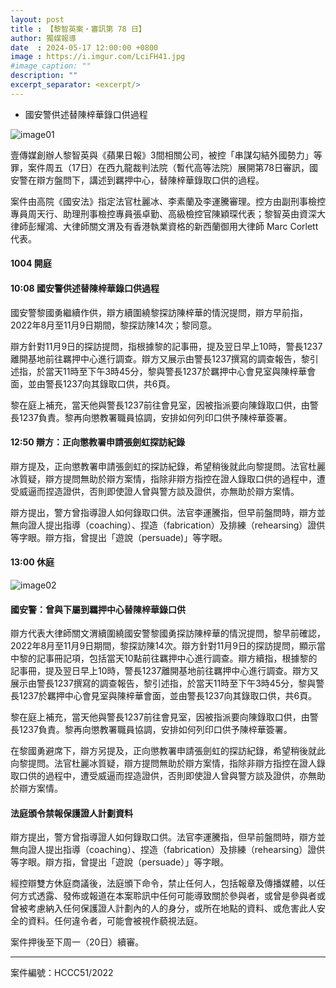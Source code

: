 ```yaml
---
layout: post
title : 【黎智英案・審訊第 78 日】
author: 獨媒報導
date  : 2024-05-17 12:00:00 +0800
image : https://i.imgur.com/LciFH41.jpg
#image_caption: ""
description: ""
excerpt_separator: <excerpt/>
---
```


- 國安警供述替陳梓華錄口供過程

<excerpt/>

![image01](https://i.imgur.com/u2tRgvE.png)

壹傳媒創辦人黎智英與《蘋果日報》3間相關公司，被控「串謀勾結外國勢力」等罪，案件周五（17日）在西九龍裁判法院（暫代高等法院）展開第78日審訊，國安警在辯方盤問下，講述到羈押中心，替陳梓華錄取口供的過程。

案件由高院《國安法》指定法官杜麗冰、李素蘭及李運騰審理。控方由副刑事檢控專員周天行、助理刑事檢控專員張卓勤、高級檢控官陳穎琛代表；黎智英由資深大律師彭耀鴻、大律師關文渭及有香港執業資格的新西蘭御用大律師 Marc Corlett 代表。

#### 1004 開庭

#### 10:08 國安警供述替陳梓華錄口供過程

國安警黎國勇繼續作供，辯方續圍繞黎探訪陳梓華的情況提問，辯方早前指，2022年8月至11月9日期間，黎探訪陳14次；黎同意。

辯方針對11月9日的探訪提問，指根據黎的記事冊，提及翌日早上10時，警長1237離開基地前往羈押中心進行調查。辯方又展示由警長1237撰寫的調查報告，黎引述指，於當天11時至下午3時45分，黎與警長1237於羈押中心會見室與陳梓華會面，並由警長1237向其錄取口供，共6頁。

黎在庭上補充，當天他與警長1237前往會見室，因被指派要向陳錄取口供，由警長1237負責。黎再向懲教署職員協調，安排如何列印口供予陳梓華簽署。

#### 12:50 辯方：正向懲教署申請張劍虹探訪紀錄

辯方提及，正向懲教署申請張劍虹的探訪紀錄，希望稍後就此向黎提問。法官杜麗冰質疑，辯方提問無助於辯方案情，指除非辯方指控在證人錄取口供的過程中，遭受威逼而捏造證供，否則即使證人曾與警方談及證供，亦無助於辯方案情。

辯方提出，警方曾指導證人如何錄取口供。法官李運騰指，但早前盤問時，辯方並無向證人提出指導（coaching）、捏造（fabrication）及排練（rehearsing）證供等字眼。辯方指，曾提出「遊說（persuade)」等字眼。

#### 13:00 休庭


![image02](https://i.imgur.com/YHecaVQ.png)

#### 國安警：曾與下屬到羈押中心替陳梓華錄口供

辯方代表大律師關文渭續圍繞國安警黎國勇探訪陳梓華的情況提問，黎早前確認，2022年8月至11月9日期間，黎探訪陳14次。辯方針對11月9日的探訪提問，顯示當中黎的記事冊記項，包括當天10點前往羈押中心進行調查。辯方續指，根據黎的記事冊，提及翌日早上10時，警長1237離開基地前往羈押中心進行調查。辯方又展示由警長1237撰寫的調查報告，黎引述指，於當天11時至下午3時45分，黎與警長1237於羈押中心會見室與陳梓華會面，並由警長1237向其錄取口供，共6頁。

黎在庭上補充，當天他與警長1237前往會見室，因被指派要向陳錄取口供，由警長1237負責。黎再向懲教署職員協調，安排如何列印口供予陳梓華簽署。

在黎國勇避席下，辯方另提及，正向懲教署申請張劍虹的探訪紀錄，希望稍後就此向黎提問。法官杜麗冰質疑，辯方提問無助於辯方案情，指除非辯方指控在證人錄取口供的過程中，遭受威逼而捏造證供，否則即使證人曾與警方談及證供，亦無助於辯方案情。

#### 法庭頒令禁報保護證人計劃資料

辯方提出，警方曾指導證人如何錄取口供。法官李運騰指，但早前盤問時，辯方並無向證人提出指導（coaching）、捏造（fabrication）及排練（rehearsing）證供等字眼。辯方指，曾提出「遊說（persuade）」等字眼。

經控辯雙方休庭商議後，法庭頒下命令，禁止任何人，包括報章及傳播媒體，以任何方式透露、發佈或報道在本案聆訊中任何可能導致關於參與者，或曾是參與者或曾被考慮納入任何保護證人計劃內的人的身分，或所在地點的資料、或危害此人安全的資料。任何違令者，可能會被視作藐視法庭。

案件押後至下周一（20日）續審。

---

案件編號：HCCC51/2022
